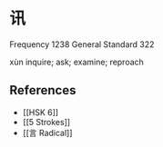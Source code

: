 # 讯
Frequency 1238
General Standard 322

xùn
inquire; ask; examine; reproach

## References
- [[HSK 6]]
- [[5 Strokes]]
- [[言 Radical]]